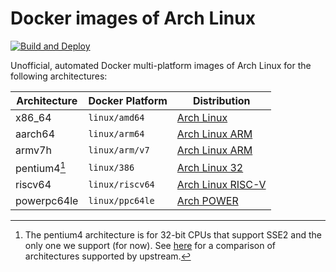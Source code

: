 # Docker images of Arch Linux

[![Build and Deploy](https://github.com/fwcd/docker-archlinux/actions/workflows/build-deploy.yml/badge.svg)](https://github.com/fwcd/docker-archlinux/actions/workflows/build-deploy.yml)

Unofficial, automated Docker multi-platform images of Arch Linux for the following architectures:

| Architecture | Docker Platform | Distribution |
| ------------ | --------------- | ------------ |
| x86_64 | `linux/amd64` | [Arch Linux](https://archlinux.org) |
| aarch64 | `linux/arm64` | [Arch Linux ARM](https://archlinuxarm.org) |
| armv7h | `linux/arm/v7` | [Arch Linux ARM](https://archlinuxarm.org) |
| pentium4[^1] | `linux/386` | [Arch Linux 32](https://archlinux32.org) |
| riscv64 | `linux/riscv64` | [Arch Linux RISC-V](https://archriscv.felixc.at) |
| powerpc64le | `linux/ppc64le` | [Arch POWER](https://archlinuxpower.org) |

[^1]: The pentium4 architecture is for 32-bit CPUs that support SSE2 and the only one we support (for now). See [here](https://archlinux32.org/architecture) for a comparison of architectures supported by upstream.
